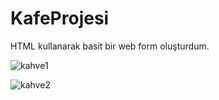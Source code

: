 # KafeProjesi
HTML kullanarak basit bir web form oluşturdum.

![kahve1](https://user-images.githubusercontent.com/75948446/182514772-db80fcdc-119d-4bfe-9b2d-7c89bea1455c.png)

![kahve2](https://user-images.githubusercontent.com/75948446/182514795-68c0a92f-e5df-4016-b2a2-81504cb53ebf.png)
